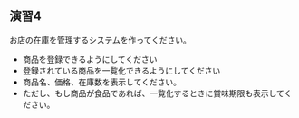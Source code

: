 ## 演習4

お店の在庫を管理するシステムを作ってください。
- 商品を登録できるようにしてください
- 登録されている商品を一覧化できるようにしてください
 - 商品名、価格、在庫数を表示してください。
 - ただし、もし商品が食品であれば、一覧化するときに賞味期限も表示してください。
